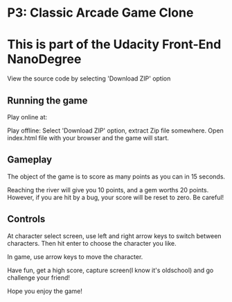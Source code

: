 P3: Classic Arcade Game Clone
===============================

# This is part of the Udacity Front-End NanoDegree

View the source code by selecting 'Download ZIP' option

## Running the game

Play online at:

Play offline:
	Select 'Download ZIP' option, extract Zip file somewhere. Open index.html file with your browser and the game will start.

## Gameplay
The object of the game is to score as many points as you can in 15 seconds.

Reaching the river will give you 10 points, and a gem worths 20 points. However, if you are hit by a bug, your score will be reset to zero. Be careful!

## Controls
At character select screen, use left and right arrow keys to switch between characters. Then hit enter to choose the character you like.

In game, use arrow keys to move the character.


Have fun, get a high score, capture screen(I know it's oldschool) and go challenge your friend!

Hope you enjoy the game!

